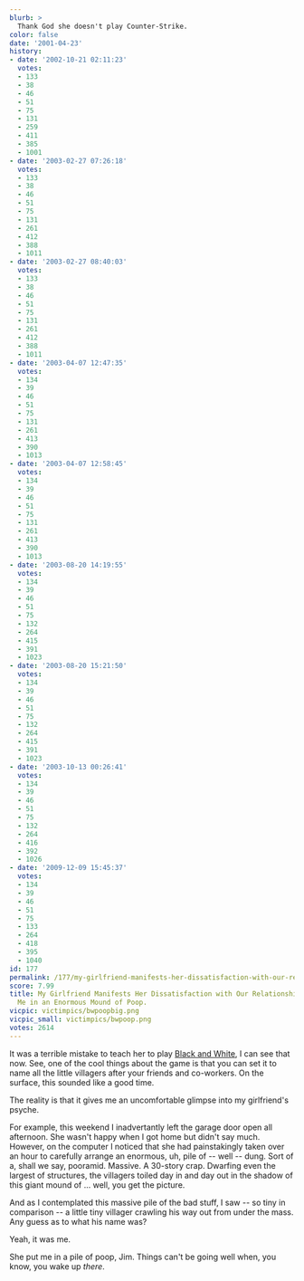 ```yaml
---
blurb: >
  Thank God she doesn't play Counter-Strike.
color: false
date: '2001-04-23'
history:
- date: '2002-10-21 02:11:23'
  votes:
  - 133
  - 38
  - 46
  - 51
  - 75
  - 131
  - 259
  - 411
  - 385
  - 1001
- date: '2003-02-27 07:26:18'
  votes:
  - 133
  - 38
  - 46
  - 51
  - 75
  - 131
  - 261
  - 412
  - 388
  - 1011
- date: '2003-02-27 08:40:03'
  votes:
  - 133
  - 38
  - 46
  - 51
  - 75
  - 131
  - 261
  - 412
  - 388
  - 1011
- date: '2003-04-07 12:47:35'
  votes:
  - 134
  - 39
  - 46
  - 51
  - 75
  - 131
  - 261
  - 413
  - 390
  - 1013
- date: '2003-04-07 12:58:45'
  votes:
  - 134
  - 39
  - 46
  - 51
  - 75
  - 131
  - 261
  - 413
  - 390
  - 1013
- date: '2003-08-20 14:19:55'
  votes:
  - 134
  - 39
  - 46
  - 51
  - 75
  - 132
  - 264
  - 415
  - 391
  - 1023
- date: '2003-08-20 15:21:50'
  votes:
  - 134
  - 39
  - 46
  - 51
  - 75
  - 132
  - 264
  - 415
  - 391
  - 1023
- date: '2003-10-13 00:26:41'
  votes:
  - 134
  - 39
  - 46
  - 51
  - 75
  - 132
  - 264
  - 416
  - 392
  - 1026
- date: '2009-12-09 15:45:37'
  votes:
  - 134
  - 39
  - 46
  - 51
  - 75
  - 133
  - 264
  - 418
  - 395
  - 1040
id: 177
permalink: /177/my-girlfriend-manifests-her-dissatisfaction-with-our-relationship-by-placing-me-in-an-enormous-mound-of-poop/
score: 7.99
title: My Girlfriend Manifests Her Dissatisfaction with Our Relationship by Placing
  Me in an Enormous Mound of Poop.
vicpic: victimpics/bwpoopbig.png
vicpic_small: victimpics/bwpoop.png
votes: 2614
---
```


It was a terrible mistake to teach her to play [Black and
White](http://web.archive.org/web/20010423000000/http://www.planetblackandwhite.com/),
I can see that now. See, one of the cool things about the game is that
you can set it to name all the little villagers after your friends and
co-workers. On the surface, this sounded like a good time.

The reality is that it gives me an uncomfortable glimpse into my
girlfriend's psyche.

For example, this weekend I inadvertantly left the garage door open all
afternoon. She wasn't happy when I got home but didn't say much.
However, on the computer I noticed that she had painstakingly taken over
an hour to carefully arrange an enormous, uh, pile of -- well -- dung.
Sort of a, shall we say, pooramid. Massive. A 30-story crap. Dwarfing
even the largest of structures, the villagers toiled day in and day out
in the shadow of this giant mound of ... well, you get the picture.

And as I contemplated this massive pile of the bad stuff, I saw -- so
tiny in comparison -- a little tiny villager crawling his way out from
under the mass. Any guess as to what his name was?

Yeah, it was me.

She put me in a pile of poop, Jim. Things can't be going well when, you
know, you wake up *there*.
